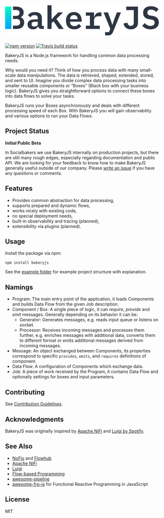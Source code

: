 # ![BakeryJS](assets/logo.png)

[![npm version](https://img.shields.io/npm/v/bakeryjs.svg?style=flat-square)](https://www.npmjs.com/package/bakeryjs)
[![Travis build status](https://img.shields.io/travis/com/Socialbakers/BakeryJS.svg?style=flat-square)](https://travis-ci.com/Socialbakers/BakeryJS)

BakeryJS is a Node.js framework for handling common data processing needs.

Why would you need it? Think of how you process data with many small-scale data manipulations. The data is retrieved, shaped, extended, stored, and sent to UI. Imagine you divide complex data processing tasks into smaller reusable components or “Boxes” (Black box with your business logic). BakeryJS gives you straightforward options to connect these boxes into data flows to solve your tasks.

BakeryJS runs your Boxes asynchronously and deals with different processing speed of each Box. With BakeryJS you will gain observability and various options to run your Data Flows.

## Project Status

**Initial Public Beta**

In Socialbakers we use BakeryJS internally on production projects, but there are still many rough edges, especially regarding documentation and public API. We are looking for your feedback to know how to make BakeryJS generally useful outside of our company. Please [write an issue](https://github.com/Socialbakers/BakeryJS/issues) if you have any questions or comments.

## Features

-   Provides common abstraction for data processing,
-   supports prepared and dynamic flows,
-   works nicely with existing code,
-   no special deployment needs,
-   built-in observability and tracing (planned),
-   extensibility via plugins (planned).

## Usage

Install the package via npm:

```
npm install bakeryjs
```

See the [example folder](example/) for example project structure with explanation.

## Namings

- Program: The main entry point of the application, it loads Components and builds Data Flow from the given Job description.
- Component / Box: A single piece of logic, it can _require_, _provide_ and _emit_ messages. Generally depending on its behavior it can be:
    - Generator: Generates messages, e.g. reads input queue or listens on socket.
    - Processor: Receives incoming messages and processes them further, e.g. enriches messages with additional data, converts them to different format or emits additional messages derived from incoming messages.
- Message: An object exchanged between Components, its properties correspond to specific `provides`, `emits`, and `requires` definitions of component.
- Data Flow: A configuration of Components which exchange data.
- Job: A piece of work received by the Program, it contains Data Flow and optionally settings for boxes and input parameters.


## Contributing

See [Contribution Guidelines](CONTRIBUTING.md).

## Acknowledgments

BakeryJS was originally inspired by [Apache NiFi](https://nifi.apache.org/) and [Luigi by Spotify](https://github.com/spotify/luigi).

## See Also

-   [NoFlo](https://noflojs.org/) and [Flowhub](https://flowhub.io/)
-   [Apache NiFi](https://nifi.apache.org/)
-   [Luigi](https://github.com/spotify/luigi)
-   [Flow-based Programming](http://www.jpaulmorrison.com/fbp/)
-   [awesome-pipeline](https://github.com/pditommaso/awesome-pipeline)
-   [awesome-frp-js](https://github.com/stoeffel/awesome-frp-js) for Functional Reactive Programming in JavaScript

## License

MIT

